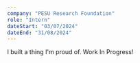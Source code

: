 ```yaml
---
company: "PESU Research Foundation"
role: "Intern"
dateStart: "03/07/2024"
dateEnd: "31/08/2024"
---
```


I built a thing I'm proud of. Work In Progress!
